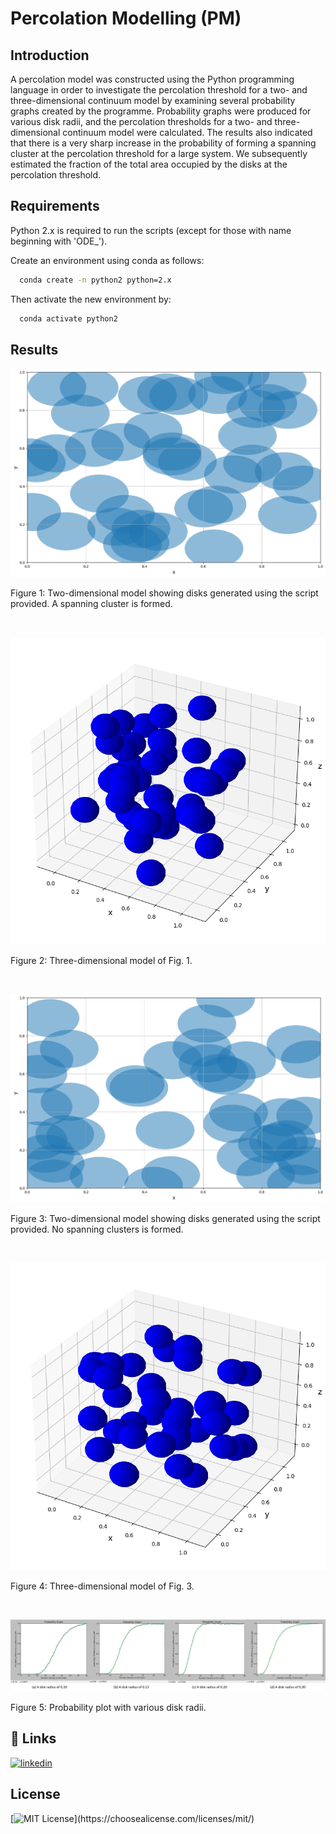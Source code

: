 # Percolation Modelling (PM)


## Introduction
A percolation model was constructed using the Python programming language in order to investigate the percolation threshold for a two- and three-dimensional continuum model by examining several probability graphs created by the programme. Probability graphs were produced for various disk radii, and the percolation thresholds for a two- and three-dimensional continuum model were calculated. The results also indicated that there is a very sharp increase in the probability of forming a spanning cluster at the percolation threshold for a large system. We subsequently estimated the fraction of the total area occupied by the disks at the percolation threshold. 


## Requirements
Python 2.x is required to run the scripts (except for those with name beginning with 'ODE_').

Create an environment using conda as follows:
```bash
  conda create -n python2 python=2.x
```
Then activate the new environment by:
```bash
  conda activate python2
```

## Results

![F1](_figures_/two_dimensional_model.png)

Figure 1: Two-dimensional model showing disks generated using the script provided. A spanning cluster is formed.

<br />

![F2](_figures_/three_dimensional_model.png)

Figure 2: Three-dimensional model of Fig. 1.

<br />

![F3](_figures_/two_dimensional_model_no_spanning.png)

Figure 3: Two-dimensional model showing disks generated using the script provided. No spanning clusters is formed.

<br />

![F4](_figures_/three_dimensional_model_no_spanning.png)

Figure 4: Three-dimensional model of Fig. 3.

<br />

![F5](_figures_/probability_plot.png)

Figure 5: Probability plot with various disk radii.



## 🔗 Links
[![linkedin](https://img.shields.io/badge/linkedin-0A66C2?style=for-the-badge&logo=linkedin&logoColor=white)](https://www.linkedin.com/in/son-gyo-jung-655537135/)


## License
[![MIT License](https://img.shields.io/apm/l/atomic-design-ui.svg?)](https://choosealicense.com/licenses/mit/)
